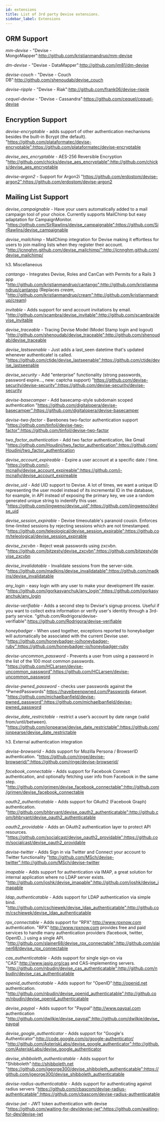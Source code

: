 ```yaml
---
id: extensions
title: List of 3rd party Devise extensions.
sidebar_label: Extensions
---
```


## ORM Support

*mm-devise* - "Devise - MongoMapper":http://github.com/kristianmandrup/mm-devise

*dm-devise* - "Devise - DataMapper":http://github.com/jm81/dm-devise

*devise-couch* -  "Devise - Couch DB":http://github.com/shenoudab/devise_couch

*devise-ripple* - "Devise - Riak":http://github.com/frank06/devise-ripple

*cequel-devise* - "Devise - Cassandra":https://github.com/cequel/cequel-devise

## Encryption Support

*devise-encryptable* - adds support of other authentication mechanisms besides the built-in Bcrypt (the default).
"https://github.com/plataformatec/devise-encryptable":https://github.com/plataformatec/devise-encryptable

*devise_aes_encryptable* - AES-256 Reversible Encryption
"http://github.com/chicks/devise_aes_encryptable":http://github.com/chicks/devise_aes_encryptable

*devise-argon2* - Support for Argon2i
"https://github.com/erdostom/devise-argon2":https://github.com/erdostom/devise-argon2

## Mailing List Support

*devise_campaignable* - Have your users automatically added to a mail campaign tool of your choice. Currently supports MailChimp but easy adaptation for CampaignMonitor. "https://github.com/SirRawlins/devise_campaignable":https://github.com/SirRawlins/devise_campaignable

*devise_mailchimp* - MailChimp integration for Devise making it effortless for users to join mailing lists when they register their account.
"http://jcnnghm.github.com/devise_mailchimp/":http://jcnnghm.github.com/devise_mailchimp/

h3. Miscellaneous

*cantango* - Integrates Devise, Roles and CanCan with Permits for a Rails 3 app
"http://github.com/kristianmandrup/cantango":http://github.com/kristianmandrup/cantango
(Replaces *cream*, "http://github.com/kristianmandrup/cream":http://github.com/kristianmandrup/cream)

*invitable* - Adds support for send account invitations by email.
"http://github.com/scambra/devise_invitable":http://github.com/scambra/devise_invitable

*devise_traceable* - Tracing Devise Model (Model Stamp login and logout)
"http://github.com/shenoudab/devise_traceable":http://github.com/shenoudab/devise_traceable

*devise_lastseenable* - Just adds a last_seen datetime that's updated whenever authenticate! is called.
"https://github.com/ctide/devise_lastseenable":https://github.com/ctide/devise_lastseenable

*devise_security* - Add "enterprise" functionality (strong passwords, password expire..., new: captcha support)
"https://github.com/devise-security/devise-security":https://github.com/devise-security/devise-security

*devise-basecamper* - Add basecamp-style subdomain scoped authentication
"https://github.com/digitalopera/devise-basecamper":https://github.com/digitalopera/devise-basecamper

*devise-two-factor* - Barebones two-factor authentication support
"https://github.com/tinfoil/devise-two-factor":https://github.com/tinfoil/devise-two-factor

*two_factor_authentication* - Add two factor authentication, like Gmail
"https://github.com/Houdini/two_factor_authentication":https://github.com/Houdini/two_factor_authentication

*devise_account_expireable* - Expire a user account at a specific date / time.
"https://github.com/j-mcnally/devise_account_expireable":https://github.com/j-mcnally/devise_account_expireable

*devise_uid* - Add UID support to Devise. A lot of times, we want a unique ID representing the user model instead of its incremental ID in the database, for example, in API instead of exposing the primary key, we use a random generated unique string to indentify this user.
"https://github.com/jingweno/devise_uid":https://github.com/jingweno/devise_uid

*devise_session_expirable* - Devise timeoutable's paranoid cousin. Enforces time-limited sessions by rejecting sessions which are not timestamped.
"https://github.com/teleological/devise_session_expirable":https://github.com/teleological/devise_session_expirable

*devise_zxcvbn* - Reject weak passwords using zxcvbn.
"https://github.com/bitzesty/devise_zxcvbn":https://github.com/bitzesty/devise_zxcvbn

*devise_invalidatable* - Invalidate sessions from the server-side.
"https://github.com/madkins/devise_invalidatable":https://github.com/madkins/devise_invalidatable

*any_login* - easy login with any user to make your development life easier.
"https://github.com/igorkasyanchuk/any_login":https://github.com/igorkasyanchuk/any_login

*devise-verifiable* - Adds a second step to Devise's signup process. Useful if you want to collect extra information or verify user's identity through a 3rd-party service. "github.com/Rodrigora/devise-verifiable":https://github.com/Rodrigora/devise-verifiable

*honeybadger* - When used together, exceptions reported to honeybadger will automatically be associated with the current Devise user.
"https://github.com/honeybadger-io/honeybadger-ruby":https://github.com/honeybadger-io/honeybadger-ruby

*devise-uncommon_password* - Prevents a user from using a password in the list of the 100 most common passwords.
"https://github.com/HCLarsen/devise-uncommon_password":https://github.com/HCLarsen/devise-uncommon_password

*devise-pwned_password* - checks user passwords against the "PwnedPasswords":https://haveibeenpwned.com/Passwords dataset.
"https://github.com/michaelbanfield/devise-pwned_password":https://github.com/michaelbanfield/devise-pwned_password

*devise_date_restrictable* - restrict a user’s account by date range (valid from/until/between).
"https://github.com/jonpearse/devise_date_restrictable":https://github.com/jonpearse/devise_date_restrictable

h3. External authentication integration

*devise-browserid* - Adds support for Mozilla Persona / BrowserID authentication.
"https://github.com/ringe/devise-browserid/":https://github.com/ringe/devise-browserid/

*facebook_connectable* - Adds support for Facebook Connect authentication, and optionally fetching user info from Facebook in the same step.
"http://github.com/grimen/devise_facebook_connectable":http://github.com/grimen/devise_facebook_connectable

*oauth2_authenticatable* - Adds support for OAuth2 (Facebook Graph) authentication.
"http://github.com/bhbryant/devise_oauth2_authenticatable":http://github.com/bhbryant/devise_oauth2_authenticatable

*oauth2_providable* - Adds an OAuth2 authentication layer to protect API resources.
"https://github.com/socialcast/devise_oauth2_providable":https://github.com/socialcast/devise_oauth2_providable

*devise-twitter* - Adds Sign in via Twitter and Connect your account to Twitter functionality
"http://github.com/MSch/devise-twitter":http://github.com/MSch/devise-twitter

*imapable* - Adds support for authentication via IMAP, a great solution for internal application where no LDAP server exists.
"http://github.com/joshk/devise_imapable":http://github.com/joshk/devise_imapable

*ldap_authenticatable* - Adds support for LDAP authentication via simple bind.
"http://github.com/cschiewek/devise_ldap_authenticatable":http://github.com/cschiewek/devise_ldap_authenticatable

*rpx_connectable* - Adds support for "RPX":http://www.rpxnow.com authentication. "RPX":http://www.rpxnow.com provides free and paid services to handle many authentication providers (facebook, twitter, OpenID...) using a single API.
"http://github.com/slainer68/devise_rpx_connectable":http://github.com/slainer68/devise_rpx_connectable

*cas_authenticatable* - Adds support for single sign-on via "CAS":http://www.jasig.org/cas and CAS-implementing servers.
"http://github.com/nbudin/devise_cas_authenticatable":http://github.com/nbudin/devise_cas_authenticatable

*openid_authenticatable* - Adds support for "OpenID":http://openid.net authentication.
"http://github.com/nbudin/devise_openid_authenticatable":http://github.com/nbudin/devise_openid_authenticatable

*devise_paypal* - Adds support for "Paypal":http://www.paypal.com authentication
"http://github.com/dwilkie/devise_paypal":http://github.com/dwilkie/devise_paypal

*devise_google_authenticator* - Adds support for "Google's Authenticator":http://code.google.com/p/google-authenticator/
"http://github.com/AsteriskLabs/devise_google_authenticator":http://github.com/AsteriskLabs/devise_google_authenticator

*devise_shibboleth_authenticatable* - Adds support for "Shibboleth":http://shibboleth.net
"https://github.com/jgeorge300/devise_shibboleth_authenticatable":https://github.com/jgeorge300/devise_shibboleth_authenticatable

*devise-radius-authenticatable* - Adds support for authenticating against radius servers
"https://github.com/cbascom/devise-radius-authenticatable":https://github.com/cbascom/devise-radius-authenticatable

*devise-jwt* - JWT token authentication with devise
"https://github.com/waiting-for-dev/devise-jwt":https://github.com/waiting-for-dev/devise-jwt